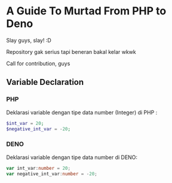 

# A Guide To Murtad From PHP to Deno

Slay guys, slay! :D 

Repository gak serius tapi beneran bakal kelar wkwk

Call for contribution, guys

## Variable Declaration

### PHP

Deklarasi variable dengan tipe data number (Integer) di PHP :

```php
$int_var = 20;
$negative_int_var = -20;
```

### DENO

Deklarasi variable dengan tipe data number di DENO:

```typescript
var int_var:number = 20;
var negative_int_var:number = -20;
```




